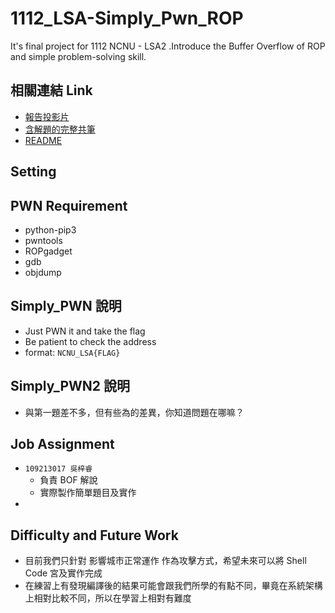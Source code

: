 # 1112_LSA-Simply_Pwn_ROP
It's final project for 1112 NCNU - LSA2 .Introduce the Buffer Overflow of ROP and simple problem-solving skill.
## 相關連結 Link
- [報告投影片](https://hackmd.io/@qfqdw/BkqIEnvv2#/)
- [含解題的完整共筆](https://hackmd.io/suyvT3seQN24DwHgmZ-qOg?view)
- [README](https://hackmd.io/LmBm2bVwQ3CEKMnMAJtdjg?view)

## Setting

## PWN Requirement
- python-pip3
- pwntools
- ROPgadget
- gdb
- objdump


## Simply_PWN 說明
- Just PWN it and take the flag
- Be patient to check the address
- format: `NCNU_LSA{FLAG}`
## Simply_PWN2 說明
- 與第一題差不多，但有些為的差異，你知道問題在哪嘛？
## Job Assignment
- `109213017 吳梓睿`
    - 負責 BOF 解說
    - 實際製作簡單題目及實作
- 
## Difficulty and Future Work
- 目前我們只針對 影響城市正常運作 作為攻擊方式，希望未來可以將 Shell Code 宮及實作完成
- 在練習上有發現編譯後的結果可能會跟我們所學的有點不同，畢竟在系統架構上相對比較不同，所以在學習上相對有難度

